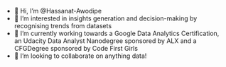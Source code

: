 - 👋 Hi, I’m @Hassanat-Awodipe
- 👀 I’m interested in insights generation and decision-making by recognising trends from datasets
- 🌱 I’m currently working towards a Google Data Analytics Certification, an Udacity Data Analyst Nanodegree sponsored by ALX and a CFGDegree sponsored by Code First Girls
- 💞️ I’m looking to collaborate on anything data!

<!---
Hassanat-Awodipe/Hassanat-Awodipe is a ✨ special ✨ repository because its `README.md` (this file) appears on your GitHub profile.
You can click the Preview link to take a look at your changes.
--->
